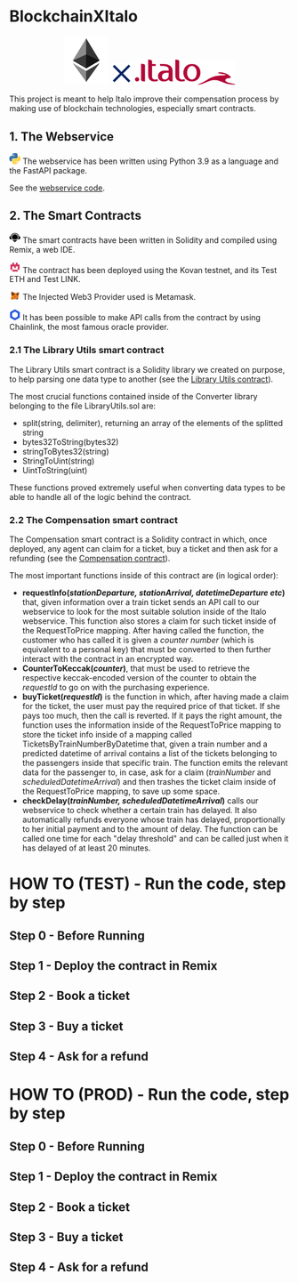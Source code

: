 # BlockchainXItalo
<p align="center"><img src="https://github.com/RebSolcia/BlockchainXItalo/blob/main/README_pics/Ethereum.png" width="80"> <img src="https://github.com/RebSolcia/BlockchainXItalo/blob/main/README_pics/For.png" width="40"> <img src="https://github.com/RebSolcia/BlockchainXItalo/blob/main/README_pics/Italo.png" width="180"/></p>

This project is meant to help Italo improve their compensation process by making use of blockchain technologies, especially smart contracts.

## 1. The Webservice

<img src="https://github.com/RebSolcia/BlockchainXItalo/blob/main/README_pics/Python.png" width="20"> The webservice has been written using Python 3.9 as a language and the FastAPI package.

See the [webservice code](https://github.com/RebSolcia/BlockchainXItalo/blob/main/code/webservice.py).


## 2. The Smart Contracts

<img src="https://github.com/RebSolcia/BlockchainXItalo/blob/main/README_pics/Remix.png" width="20"> The smart contracts have been written in Solidity and compiled using Remix, a web IDE.

<img src="https://github.com/RebSolcia/BlockchainXItalo/blob/main/README_pics/Kovan.png" width="20"> The contract has been deployed using the Kovan testnet, and its Test ETH and Test LINK.

<img src="https://github.com/RebSolcia/BlockchainXItalo/blob/main/README_pics/Metamask.png" width="20"> The Injected Web3 Provider used is Metamask.

<img src="https://github.com/RebSolcia/BlockchainXItalo/blob/main/README_pics/Chainlink.png" width="20"> It has been possible to make API calls from the contract by using Chainlink, the most famous oracle provider.

### 2.1 The Library Utils smart contract
The Library Utils smart contract is a Solidity library we created on purpose, to help parsing one data type to another (see the [Library Utils contract](https://github.com/RebSolcia/BlockchainXItalo/blob/main/code/LibraryUtils.sol)).

The most crucial functions contained inside of the Converter library belonging to the file LibraryUtils.sol are:
* split(string, delimiter), returning an array of the elements of the splitted string
* bytes32ToString(bytes32)
* stringToBytes32(string)
* StringToUint(string)
* UintToString(uint)

These functions proved extremely useful when converting data types to be able to handle all of the logic behind the contract. 

### 2.2 The Compensation smart contract
The Compensation smart contract is a Solidity contract in which, once deployed, any agent can claim for a ticket, buy a ticket and then ask for a refunding (see the [Compensation contract](https://github.com/RebSolcia/BlockchainXItalo/blob/main/code/TicketNew.sol)).

The most important functions inside of this contract are (in logical order):
* **requestInfo(_stationDeparture, stationArrival, datetimeDeparture etc_)** that, given information over a train ticket sends an API call to our webservice to look for the most suitable solution inside of the Italo webservice. This function also stores a claim for such ticket inside of the RequestToPrice mapping. After having called the function, the customer who has called it is given a _counter number_ (which is equivalent to a personal key) that must be converted to then further interact with the contract in an encrypted way.
* **CounterToKeccak(_counter_)**, that must be used to retrieve the respective keccak-encoded version of the counter to obtain the _requestId_ to go on with the purchasing experience.
* **buyTicket(_requestId_)** is the function in which, after having made a claim for the ticket, the user must pay the required price of that ticket. If she pays too much, then the call is reverted. If it pays the right amount, the function uses the information inside of the RequestToPrice mapping to store the ticket info inside of a mapping called TicketsByTrainNumberByDatetime that, given a train number and a predicted datetime of arrival contains a list of the tickets belonging to the passengers inside that specific train. The function emits the relevant data for the passenger to, in case, ask for a claim (_trainNumber_ and _scheduledDatetimeArrival_) and then trashes the ticket claim inside of the RequestToPrice mapping, to save up some space.
* **checkDelay(_trainNumber, scheduledDatetimeArrival_)** calls our webservice to check whether a certain train has delayed. It also automatically refunds everyone whose train has delayed, proportionally to her initial payment and to the amount of delay. The function can be called one time for each "delay threshold" and can be called just when it has delayed of at least 20 minutes.

# HOW TO (TEST) - Run the code, step by step
## Step 0 - Before Running

## Step 1 - Deploy the contract in Remix

## Step 2 - Book a ticket

## Step 3 - Buy a ticket

## Step 4 - Ask for a refund


# HOW TO (PROD) - Run the code, step by step
## Step 0 - Before Running

## Step 1 - Deploy the contract in Remix

## Step 2 - Book a ticket

## Step 3 - Buy a ticket

## Step 4 - Ask for a refund
